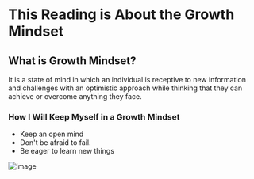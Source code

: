 # This Reading is About the Growth Mindset  
## What is Growth Mindset?
It is a state of mind in which an individual is receptive to new information and challenges with an optimistic approach while thinking that they can achieve or overcome anything they face.
### How I Will Keep Myself in a Growth Mindset
* Keep an open mind
* Don't be afraid to fail.
* Be eager to learn new things

![image](https://user-images.githubusercontent.com/103233764/164160255-498416be-bb09-48d1-9d47-68340c503894.png)
